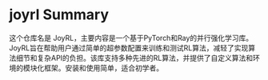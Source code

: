 # joyrl Summary

这个仓库名是 JoyRL，主要内容是一个基于PyTorch和Ray的并行强化学习库。JoyRL旨在帮助用户通过简单的超参数配置来训练和测试RL算法，减轻了实现算法细节和复杂API的负担。该库支持多种先进的RL算法，并提供了自定义算法和环境的模块化框架。安装和使用简单，适合初学者。